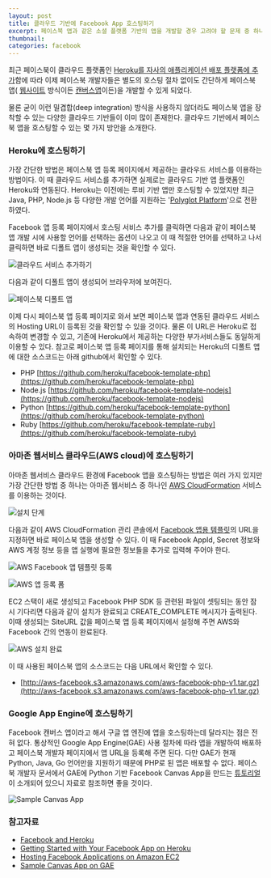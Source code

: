 ```yaml
---
layout: post
title: 클라우드 기반에 Facebook App 호스팅하기
excerpt: 페이스북 앱과 같은 소셜 플랫폼 기반의 앱을 개발할 경우 고려야 할 문제 중 하나는 갑작스런 사용자수 증가에 따른 확장성(scalability) 문제입니다. 이에 대한 대비책 중 하나는 아마존(AWS)이나 Heroku 같은 클라우드 기반에 앱을 호스팅하는 것입니다.
thumbnail: 
categories: facebook
---
```


최근 페이스북이 클라우드 플랫폼인 [Heroku를 자사의 애플리케이션 배포 플랫폼에 추가](https://developers.facebook.com/blog/post/558/)함에 따라 이제 페이스북 개발자들은 별도의 호스팅 절차 없이도 간단하게 페이스북 앱(
[웹사이트](https://developers.facebook.com/docs/guides/web/) 방식이든 
[캔버스앱](https://developers.facebook.com/docs/guides/canvas/)이든)을 개발할 수 있게 되었다.

물론 굳이 이런 밀겹합(deep integration) 방식을 사용하지 않더라도 페이스북 앱을 장착할 수 있는 다양한 클라우드 기반들이 이미
많이 존재한다. 클라우드 기반에서 페이스북 앱을 호스팅할 수 있는 몇 가지 방안을 소개한다.

### Heroku에 호스팅하기

가장 간단한 방법은 페이스북 앱 등록 페이지에서 제공하는 클라우드 서비스를 이용하는 방법이다. 이 때 클라우드 서비스를 추가하면 실제로는 클라우드 기반 앱 플랫폼인 Heroku와 연동된다. Heroku는 이전에는 루비 기반 앱만 호스팅할 수 있었지만 최근 Java, PHP, Node.js 등 다양한 개발 언어를 지원하는 '[Polyglot Platform](http://blog.heroku.com/archives/2011/8/3/polyglot_platform/)'으로 전환하였다.

Facebook 앱 등록 페이지에서 호스팅 서비스 추가를 클릭하면 다음과 같이 페이스북 앱 개발 시에 사용할 언어를 선택하는 옵션이 나오고 이 때 적절한 언어를 선택하고 나서 클릭하면 바로 디폴트 앱이 생성되는 것을 확인할 수 있다. 

![클라우드 서비스 추가하기](http://farm7.staticflickr.com/6230/6386632221_cb4f3140e5.jpg)

다음과 같이 디폴트 앱이 생성되어 브라우저에 보여진다.

![페이스북 디폴트 앱](http://farm7.staticflickr.com/6043/6386632457_e6722f4eb3_z.jpg)


이제 다시 페이스북 앱 등록 페이지로 와서 보면 페이스북 앱과 연동된 클라우드 서비스의 Hosting URL이 등록된 것을 확인할 수 있을 것이다. 물론 이 URL은 Heroku로 접속하여 변경할 수 있고, 기존에 Heroku에서 제공하는 다양한 부가서비스들도 동일하게 이용할 수 있다. 참고로 페이스북 앱 등록 페이지를 통해 설치되는 Heroku의 디폴트 앱에 대한 소스코드는 아래 github에서 확인할 수 있다.

* PHP [https://github.com/heroku/facebook-template-php](https://github.com/heroku/facebook-template-php)
* Node.js [https://github.com/heroku/facebook-template-nodejs](https://github.com/heroku/facebook-template-nodejs)
* Python [https://github.com/heroku/facebook-template-python](https://github.com/heroku/facebook-template-python)
* Ruby [https://github.com/heroku/facebook-template-ruby](https://github.com/heroku/facebook-template-ruby)


### 아마존 웹서비스 클라우드(AWS cloud)에 호스팅하기

아마존 웹서비스 클라우드 환경에 Facebook 앱을 호스팅하는 방법은 여러 가지 있지만 가장 간단한 방법 중 하나는 아마존 웹서비스 중 하나인 [AWS CloudFormation](http://aws.amazon.com/cloudformation/) 서비스를 이용하는 것이다. 

![설치 단계](http://awsmedia.s3.amazonaws.com/articles/FB-apps-on-AWS-9-2011/fig1.png)  

다음과 같이 AWS CloudFormation 관리 콘솔에서 [Facebook 앱용 템플릿](http://s3.amazonaws.com/aws-facebook/SampleFacebookPHP.template)의 URL을 지정하면 바로 페이스북 앱을 생성할 수 있다. 이 때 Facebook AppId, Secret 정보와 AWS 계정 정보 등을 앱 실행에 필요한 정보들을 추가로 입력해 주어야 한다.

![AWS Facebook 앱 템플릿 등록](http://farm8.staticflickr.com/7158/6387710847_d00f26377f_z.jpg)

![AWS 앱 등록 폼](http://farm8.staticflickr.com/7033/6387710589_3d64302357.jpg)

EC2 스택이 새로 생성되고 Facebook PHP SDK 등 관련된 파일이 셋팅되는 동안 잠시 기다리면 다음과 같이 설치가 완료되고 CREATE_COMPLETE 메시지가 출력된다. 이때 생성되는 SiteURL 값을 페이스북 앱 등록 페이지에서 설정해 주면 AWS와 Facebook 간의 연동이 완료된다.

![AWS 설치 완료](http://farm8.staticflickr.com/7144/6387729251_2bacf6544d_z.jpg)

이 때 사용된 페이스북 앱의 소스코드는 다음 URL에서 확인할 수 있다.

* [http://aws-facebook.s3.amazonaws.com/aws-facebook-php-v1.tar.gz](http://aws-facebook.s3.amazonaws.com/aws-facebook-php-v1.tar.gz)

### Google App Engine에 호스팅하기

Facebook 캔버스 앱이라고 해서 구글 앱 엔진에 앱을 호스팅하는데 달라지는 점은 전혀 없다. 통상적인 Google App Engine(GAE) 사용 절차에 따라 앱을 개발하여 배포하고 페이스북 개발자 페이지에서 앱 URL을 등록해 주면 된다. 다만 GAE가 현재 Python, Java, Go 언어만을 지원하기 때문에 PHP로 된 앱은 배포할 수 없다. 페이스북 개발자 문서에서 GAE에 Python 기반 Facebook Canvas App을 만드는 [튜토리얼](https://developers.facebook.com/docs/samples/canvas/)이 소개되어 있으니 자료로 참조하면 좋을 것이다.

![Sample Canvas App](https://developers.facebook.com/attachment/canvas-sample-main-app.png)


### 참고자료

* [Facebook and Heroku](http://blog.heroku.com/archives/2011/9/15/facebook/)
* [Getting Started with Your Facebook App on Heroku](http://devcenter.heroku.com/articles/facebook)
* [Hosting Facebook Applications on Amazon EC2](http://aws.amazon.com/articles/1044)
* [Sample Canvas App on GAE](https://developers.facebook.com/docs/samples/canvas/)
 